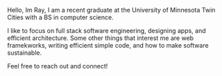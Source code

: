 Hello, Im Ray, I am a recent graduate at the University of Minnesota Twin Cities with a BS in computer science. 

I like to focus on full stack software engineering, designing apps, and efficient architecture. Some other things that interest me are web framekworks, writing efficient simple code, and how to make software sustainable.

Feel free to reach out and connect!


<!---
ralapple/ralapple is a ✨ special ✨ repository because its `README.md` (this file) appears on your GitHub profile.
You can click the Preview link to take a look at your changes.
--->
